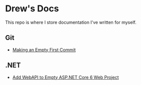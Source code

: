 # Drew's Docs

This repo is where I store documentation I've written for myself.   

## Git
- [Making an Empty First Commit](./making-an-empty-first-commit.md)

## .NET
- [Add WebAPI to Empty ASP.NET Core 6 Web Project](./add-webapi-to-empty-aspnetcore-6-web-project.md)